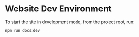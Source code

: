 # Website Dev Environment

To start the site in development mode, from the project root, run:

```sh
npm run docs:dev
```
